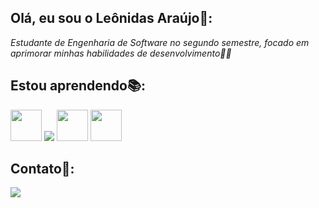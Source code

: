 ## Olá, eu sou o Leônidas Araújo👋:
*Estudante de Engenharia de Software no segundo semestre, focado em aprimorar minhas habilidades de desenvolvimento👨‍💻*

 ## Estou aprendendo📚:
<img loading="lazy" src="https://cdn.jsdelivr.net/gh/devicons/devicon@latest/icons/python/python-original.svg" width="50" heigth="50" /> 
<img loading="lazy" src="https://cdn.jsdelivr.net/gh/devicons/devicon@latest/icons/html5/html5-original.svg">
<img loading="lazy" src="https://cdn.jsdelivr.net/gh/devicons/devicon@latest/icons/git/git-original.svg" width="50" heigth="50" /> 
<img loading="lazy" src="https://cdn.jsdelivr.net/gh/devicons/devicon@latest/icons/github/github-original.svg" width="50" heigth="50"/>

## Contato📩:
<a href = "mailto:leonidasaraujo19@gmail.com"><img loading="lazy" src="https://img.shields.io/badge/Gmail-D14836?style=for-the-badge&logo=gmail&logoColor=white" target="_blank"></a>
          

